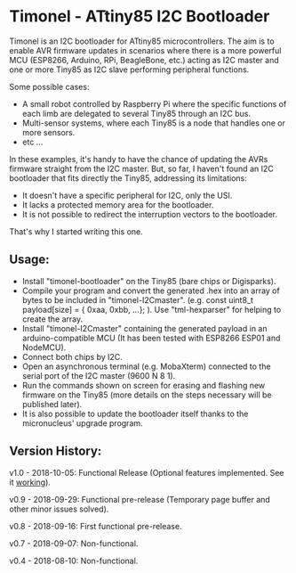 Timonel - ATtiny85 I2C Bootloader
=================================

Timonel is an I2C bootloader for ATtiny85 microcontrollers. The aim is to enable AVR firmware updates in scenarios where there is a more powerful MCU (ESP8266, Arduino, RPi, BeagleBone, etc.) acting as I2C master and one or more Tiny85 as I2C slave performing peripheral functions.

Some possible cases:

* A small robot controlled by Raspberry Pi where the specific functions of each limb are delegated to several Tiny85 through an I2C bus.
* Multi-sensor systems, where each Tiny85 is a node that handles one or more sensors.
* etc ...

In these examples, it's handy to have the chance of updating the AVRs firmware straight from the I2C master. But, so far, I haven't found an I2C bootloader that fits directly the Tiny85, addressing its limitations:
* It doesn't have a specific peripheral for I2C, only the USI.
* It lacks a protected memory area for the bootloader.
* It is not possible to redirect the interruption vectors to the bootloader.

That's why I started writing this one.

Usage:
------
* Install "timonel-bootloader" on the Tiny85 (bare chips or Digisparks).
* Compile your program and convert the generated .hex into an array of bytes to be included in "timonel-I2Cmaster". (e.g. const uint8_t payload[size] = { 0xaa, 0xbb, ...}; ). Use "tml-hexparser" for helping to create the array.
* Install "timonel-I2Cmaster" containing the generated payload in an arduino-compatible MCU (It has been tested with ESP8266 ESP01 and NodeMCU).
* Connect both chips by I2C.
* Open an asynchronous terminal (e.g. MobaXterm) connected to the serial port of the I2C master (9600 N 8 1).
* Run the commands shown on screen for erasing and flashing new firmware on the Tiny85 (more details on the steps necessary will be published later).
* It is also possible to update the bootloader itself thanks to the micronucleus' upgrade program.

Version History:
----------------
v1.0 - 2018-10-05: Functional Release (Optional features implemented. See it [working](https://youtu.be/-7GOMToGvzI)).

v0.9 - 2018-09-29: Functional pre-release (Temporary page buffer and other minor issues solved).

v0.8 - 2018-09-16: First functional pre-release.

v0.7 - 2018-09-07: Non-functional.

v0.4 - 2018-08-10: Non-functional.
